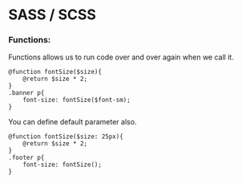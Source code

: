 # SASS / SCSS

### Functions:

Functions allows us to run code over and over again when we call it.

```
@function fontSize($size){
    @return $size * 2;
}
.banner p{
    font-size: fontSize($font-sm);
}
```

You can define default parameter also.

```
@function fontSize($size: 25px){
    @return $size * 2;
}
.footer p{
    font-size: fontSize();
}
```

